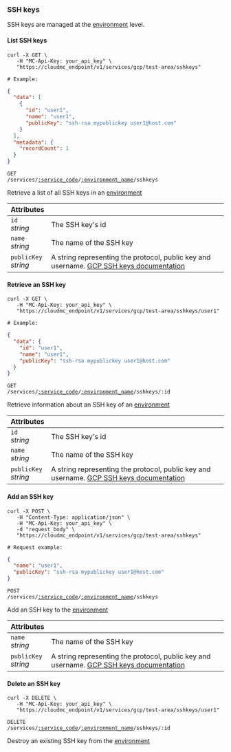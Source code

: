 ### SSH keys

SSH keys are managed at the [environment](#administration-environments) level.

<!-------------------- LIST SSH KEYS -------------------->

#### List SSH keys

```shell
curl -X GET \
   -H "MC-Api-Key: your_api_key" \
   "https://cloudmc_endpoint/v1/services/gcp/test-area/sshkeys"

# Example:
```
```json
{
  "data": [
    {
      "id": "user1",
      "name": "user1",
      "publicKey": "ssh-rsa mypublickey user1@host.com"
    }
  ],
  "metadata": {
    "recordCount": 1
  }
}
```

<code>GET /services/<a href="#administration-service-connections">:service_code</a>/<a href="#administration-environments">:environment_name</a>/sshkeys</code>

Retrieve a list of all SSH keys in an [environment](#administration-environments)

Attributes | &nbsp;
---------- | -----
`id`<br/>*string* | The SSH key's id
`name`<br/>*string* | The name of the SSH key
`publicKey`<br/>*string* | A string representing the protocol, public key and username. [GCP SSH keys documentation](https://cloud.google.com/compute/docs/instances/adding-removing-ssh-keys#sshkeyformat)

<!-------------------- RETRIEVE AN SSH KEY -------------------->

#### Retrieve an SSH key

```shell
curl -X GET \
   -H "MC-Api-Key: your_api_key" \
   "https://cloudmc_endpoint/v1/services/gcp/test-area/sshkeys/user1"

# Example:
```
```json
{
  "data": {
    "id": "user1",
    "name": "user1",
    "publicKey": "ssh-rsa mypublickey user1@host.com"
  }
}
```

<code>GET /services/<a href="#administration-service-connections">:service_code</a>/<a href="#administration-environments">:environment_name</a>/sshkeys/:id</code>

Retrieve information about an SSH key of an [environment](#administration-environments)

Attributes | &nbsp;
---------- | -----
`id`<br/>*string* | The SSH key's id
`name`<br/>*string* | The name of the SSH key
`publicKey`<br/>*string* | A string representing the protocol, public key and username. [GCP SSH keys documentation](https://cloud.google.com/compute/docs/instances/adding-removing-ssh-keys#sshkeyformat)

<!-------------------- ADD AN SSH KEY -------------------->

#### Add an SSH key
```shell
curl -X POST \
   -H "Content-Type: application/json" \
   -H "MC-Api-Key: your_api_key" \
   -d "request_body" \
   "https://cloudmc_endpoint/v1/services/gcp/test-area/sshkeys"

# Request example:
```
```json
{
  "name": "user1",
  "publicKey": "ssh-rsa mypublickey user1@host.com"
}
```

<code>POST /services/<a href="#administration-service-connections">:service_code</a>/<a href="#administration-environments">:environment_name</a>/sshkeys</code>

Add an SSH key to the [environment](#administration-environments)

Attributes | &nbsp;
---------- | -----
`name`<br/>*string* | The name of the SSH key
`publicKey`<br/>*string* | A string representing the protocol, public key and username. [GCP SSH keys documentation](https://cloud.google.com/compute/docs/instances/adding-removing-ssh-keys#sshkeyformat)

<!-------------------- DELETE AN SSH KEY -------------------->

#### Delete an SSH key

```shell
curl -X DELETE \
   -H "MC-Api-Key: your_api_key" \
   "https://cloudmc_endpoint/v1/services/gcp/test-area/sshkeys/user1"
```

<code>DELETE /services/<a href="#administration-service-connections">:service_code</a>/<a href="#administration-environments">:environment_name</a>/sshkeys/:id</code>

Destroy an existing SSH key from the [environment](#administration-environments)